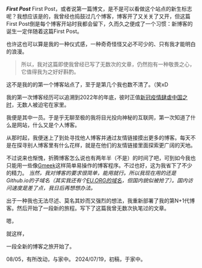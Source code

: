 **_First Post_**
First Post，或者说第一篇博文，是不是可以看做这个站点的新生标志呢？我想应该是的，我曾经也捣鼓过几个博客，博客开了又关关了又开，但这篇First Post倒是每个博客开站时我都会留下，久而久之便成了一个习惯：新博客的诞生一定伴随着这篇First Post。

也许这也可以算是我的一种仪式感，一种奇奇怪怪又必不可少的、只有我才能明白的浪漫。

> 所以，我对这篇即使我曾经已写了无数次的文章，仍然抱有一种敬畏之心，它值得我为之好好斟酌。

这不是我的的第一个博客站点了，至于是第几个我也数不清了。（笑xD

我的第一次博客经历可以追溯到2022年的年底，彼时正值[新冠疫情肆虐中国之时](https://zh.wikipedia.org/zh-hans/2019%E5%86%A0%E7%8A%B6%E7%97%85%E6%AF%92%E7%97%85%E7%96%AB%E6%83%85?wprov=sfla1)，无数人被迫宅在家里。

我便是其中一员。于是乎无聊至极的我将目光投向神秘的互联网，第一次知道了什么是网站，什么又是个人博客。

从那时起，我便迷上了到处寻找他人博客并通过友情链接摸出更多的博客。每天不是在探寻别人博客里有什么花样，就是在他们的友情链接里面探索更广阔的天地。

不过说来也惭愧，折腾博客怎么说也有两年半（不是）的时间了吧，可到如今我也只能用一些像[Gmeek](
https://meekdai.com/Gmeek.html)这样简单易操作的博客程序。不过也好，这为我省下了不少的精力。
_当然，我对博客的要求很简单，能用就行。所以我现在用的还是Github.io的子域名（其实我还有个[EU.ORG的域名](https://nic.eu.org/)，但国内貌似被抢了）。国内访问速度是差了点，我日后再想想办法。_

出于一种我也无法尽述、莫名其妙而又强烈的想法，我重新部署了我的第N+1代博客。然后开始了一段新的旅程。写下了这篇我曾无数次执笔过的文章。

嗯，

就这样，

一段全新的博客之旅开始了。

08/05，有所改动，与家中。
2024/07/19，初稿，于家中。